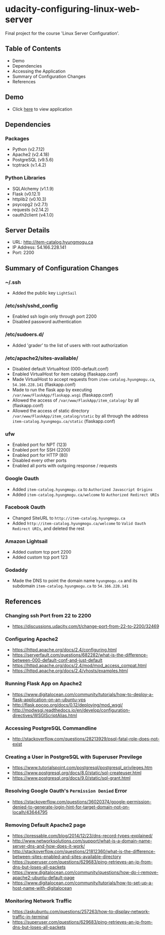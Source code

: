 # udacity-configuring-linux-web-server
Final project for the course 'Linux Server Configuration'.

## Table of Contents
- Demo
- Dependencies
- Accessing the Application
- Summary of Configuration Changes
- References 

## Demo
- Click [here]('http://item-catalog.hyungmogu.ca') to view application

## Dependencies
### Packages
- Python (v2.7.12)
- Apache2 (v2.4.18)
- PostgreSQL (v9.5.6)
- tcptrack (v.1.4.2)
### Python Libraries
- SQLAlchemy (v1.1.9)
- Flask (v0.12.1)
- httplib2 (v0.10.3)
- psycopg2 (v2.7.1)
- requests (v2.14.2)
- oauth2client (v4.1.0) 

## Server Details
- URL: http://item-catalog.hyungmogu.ca
- IP Address: 54.166.228.141
- Port: 2200

## Summary of Configuration Changes
### ~/.ssh
- Added the public key `LightSail`

### /etc/ssh/sshd_config
- Enabled ssh login only through port 2200
- Disabled password authentication 

### /etc/sudoers.d/
- Added 'grader' to the list of users with root authorization

### /etc/apache2/sites-available/
- Disabled default VirtualHost (000-default.conf)
- Enabled VirtualHost for item catalog (flaskapp.conf)
- Made VirtualHost to accept requests from `item-catalog.hyungmogu.ca`, `54.166.228.141` (flaskapp.conf)
- Made to run the flask app by executing `/var/www/FlaskApp/flaskapp.wsgi` (flaskapp.conf)  
- Allowed the access of `/var/www/FlaskApp/item_catalog/` by all (flaskapp.conf)
- Allowed the access of static directory `/var/www/FlaskApp/item_catalog/static` by all through the address `item-catalog.hyungmogu.ca/static` (flaskapp.conf)

### ufw
- Enabled port for NPT (123)
- Enabled port for SSH (2200)
- Enabled port for HTTP (80)
- Disabled every other ports
- Enabled all ports with outgoing response / requests

### Google Oauth
- Added `item-catalog.hyungmogu.ca` to `Authorized Javascript Origins`  
- Added `item-catalog.hyungmogu.ca/welcome` to `Authorized Redirect URIs`

### Facebook Oauth
- Changed SiteURL to `http://item-catalog.hyungmogu.ca`  
- Added `http://item-catalog.hyungmogu.ca/welcome` to `Valid Oauth Redirect URIs`, and deleted the rest

### Amazon Lightsail
- Added custom tcp port 2200
- Added custom tcp port 123

### Godaddy
- Made the DNS to point the domain name `hyungmogu.ca` and its subdomain `item-catalog.hyungmogu.ca` to `54.166.228.141` 

## References

### Changing ssh Port from 22 to 2200
- https://discussions.udacity.com/t/change-port-from-22-to-2200/32469 

### Configuring Apache2
- https://httpd.apache.org/docs/2.4/configuring.html 
- https://serverfault.com/questions/682282/what-is-the-difference-between-000-default-conf-and-just-default 
- https://httpd.apache.org/docs/2.4/mod/mod_access_compat.html
- https://httpd.apache.org/docs/2.4/vhosts/examples.html

### Running Flask App on Apache2
- https://www.digitalocean.com/community/tutorials/how-to-deploy-a-flask-application-on-an-ubuntu-vps 
- http://flask.pocoo.org/docs/0.12/deploying/mod_wsgi/ 
- http://modwsgi.readthedocs.io/en/develop/configuration-directives/WSGIScriptAlias.html 

### Accessing PostgreSQL Commandline
- http://stackoverflow.com/questions/28213929/psql-fatal-role-does-not-exist 

### Creating a User in PostgreSQL with Superuser Previlege
- https://www.tutorialspoint.com/postgresql/postgresql_privileges.htm
- https://www.postgresql.org/docs/8.0/static/sql-createuser.html 
- https://www.postgresql.org/docs/9.0/static/sql-grant.html

### Resolving Google Oauth's `Permission Denied` Error
- https://stackoverflow.com/questions/36020374/google-permission-denied-to-generate-login-hint-for-target-domain-not-on-localh/43644795 

### Removing Default Apache2 page
- https://pressable.com/blog/2014/12/23/dns-record-types-explained/ 
- http://www.networksolutions.com/support/what-is-a-domain-name-server-dns-and-how-does-it-work/
- http://stackoverflow.com/questions/21812360/what-is-the-difference-between-sites-enabled-and-sites-available-directory 
- https://superuser.com/questions/629683/ping-retrieves-an-ip-from-dns-but-loses-all-packets 
- https://www.digitalocean.com/community/questions/how-do-i-remove-apache2-ubuntu-default-page
- https://www.digitalocean.com/community/tutorials/how-to-set-up-a-host-name-with-digitalocean  

### Monitoring Network Traffic
- https://askubuntu.com/questions/257263/how-to-display-network-traffic-in-terminal 
- https://superuser.com/questions/629683/ping-retrieves-an-ip-from-dns-but-loses-all-packets 


